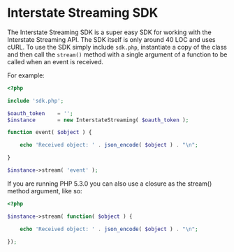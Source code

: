 Interstate Streaming SDK
========================

The Interstate Streaming SDK is a super easy SDK for working with the Interstate Streaming API. The SDK itself is only around 40 LOC and uses cURL. To use the SDK simply include `sdk.php`, instantiate a copy of the class and then call the `stream()` method with a single argument of a function to be called when an event is received.

For example:

```php
<?php

include 'sdk.php';

$oauth_token	= '';
$instance		= new InterstateStreaming( $oauth_token );

function event( $object ) {

	echo 'Received object: ' . json_encode( $object ) . "\n";

}

$instance->stream( 'event' );
```

If you are running PHP 5.3.0 you can also use a closure as the stream() method argument, like so:

```php
<?php

$instance->stream( function( $object ) {

	echo 'Received object: ' . json_encode( $object ) . "\n";

});
```
